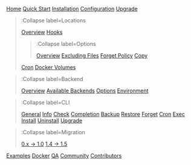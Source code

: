 [Home](/)
[Quick Start](/quick)
[Installation](/installation)
[Configuration](/config)
[Upgrade](/upgrade)

> :Collapse label=Locations
>
> [Overview](/location/overview)
> [Hooks](/location/hooks)
>
> > :Collapse label=Options
> > 
> > [Overview](/location/options)
> > [Excluding Files](/location/exclude)
> > [Forget Policy](/location/forget)
> > [Copy](/location/copy)
>
> [Cron](/location/cron)
> [Docker Volumes](/location/docker)

> :Collapse label=Backend
>
> [Overview](/backend/overview)
> [Available Backends](/backend/available)
> [Options](/backend/options)
> [Environment](/backend/env)

> :Collapse label=CLI
>
> [General](/cli/general)
> [Info](/cli/info)
> [Check](/cli/check)
> [Completion](/cli/completion)
> [Backup](/cli/backup)
> [Restore](/cli/restore)
> [Forget](/cli/forget)
> [Cron](/cli/cron)
> [Exec](/cli/exec)
> [Install](/cli/install)
> [Uninstall](/cli/uninstall)
> [Upgrade](/cli/upgrade)

> :Collapse label=Migration
>
> [0.x → 1.0](/migration/0.x_1.0)
> [1.4 → 1.5](/migration/1.4_1.5)

[Examples](/examples)
[Docker](/docker)
[QA](/qa)
[Community](/community)
[Contributors](/contrib)

